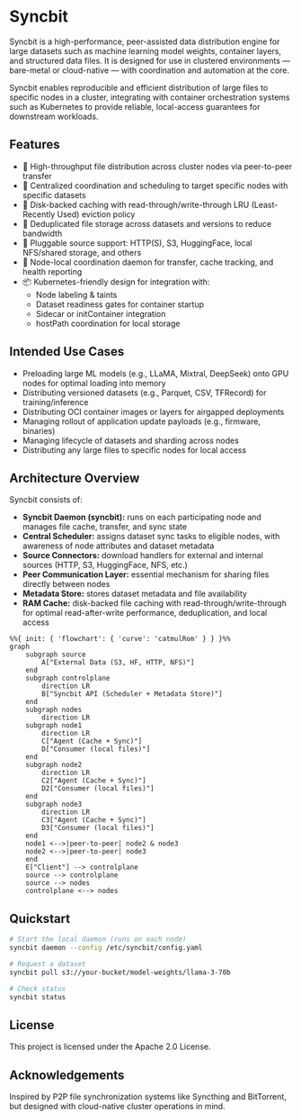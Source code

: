 # Syncbit

Syncbit is a high-performance, peer-assisted data distribution engine for large datasets such as machine learning model weights, container layers, and structured data files. It is designed for use in clustered environments — bare-metal or cloud-native — with coordination and automation at the core.

Syncbit enables reproducible and efficient distribution of large files to specific nodes in a cluster, integrating with container orchestration systems such as Kubernetes to provide reliable, local-access guarantees for downstream workloads.

## Features

- 🚀 High-throughput file distribution across cluster nodes via peer-to-peer transfer
- 🎯 Centralized coordination and scheduling to target specific nodes with specific datasets
- 💾 Disk-backed caching with read-through/write-through LRU (Least-Recently Used) eviction policy
- 🔗 Deduplicated file storage across datasets and versions to reduce bandwidth
- 🪪 Pluggable source support: HTTP(S), S3, HuggingFace, local NFS/shared storage, and others
- 🧠 Node-local coordination daemon for transfer, cache tracking, and health reporting
- 📦 Kubernetes-friendly design for integration with:
    - Node labeling & taints
    - Dataset readiness gates for container startup
    - Sidecar or initContainer integration
    - hostPath coordination for local storage

## Intended Use Cases

- Preloading large ML models (e.g., LLaMA, Mixtral, DeepSeek) onto GPU nodes for optimal loading into memory
- Distributing versioned datasets (e.g., Parquet, CSV, TFRecord) for training/inference
- Distributing OCI container images or layers for airgapped deployments
- Managing rollout of application update payloads (e.g., firmware, binaries)
- Managing lifecycle of datasets and sharding across nodes
- Distributing any large files to specific nodes for local access

## Architecture Overview

Syncbit consists of:
- **Syncbit Daemon (syncbit):** runs on each participating node and manages file cache, transfer, and sync state
- **Central Scheduler:** assigns dataset sync tasks to eligible nodes, with awareness of node attributes and dataset metadata
- **Source Connectors:** download handlers for external and internal sources (HTTP, S3, HuggingFace, NFS, etc.)
- **Peer Communication Layer:** essential mechanism for sharing files directly between nodes
- **Metadata Store:** stores dataset metadata and file availability
- **RAM Cache:** disk-backed file caching with read-through/write-through for optimal read-after-write performance, deduplication, and local access

```mermaid
%%{ init: { 'flowchart': { 'curve': 'catmulRom' } } }%%
graph
    subgraph source
        A["External Data (S3, HF, HTTP, NFS)"]
    end
    subgraph controlplane
        direction LR
        B["Syncbit API (Scheduler + Metadata Store)"]
    end
    subgraph nodes
        direction LR
    subgraph node1
        direction LR
        C["Agent (Cache + Sync)"]
        D["Consumer (local files)"]
    end
    subgraph node2
        direction LR
        C2["Agent (Cache + Sync)"]
        D2["Consumer (local files)"]
    end
    subgraph node3
        direction LR
        C3["Agent (Cache + Sync)"]
        D3["Consumer (local files)"]
    end
    node1 <-->|peer-to-peer| node2 & node3
    node2 <-->|peer-to-peer| node3
    end
    E["Client"] --> controlplane
    source --> controlplane
    source --> nodes
    controlplane <--> nodes
```

## Quickstart

```bash
# Start the local daemon (runs on each node)
syncbit daemon --config /etc/syncbit/config.yaml

# Request a dataset
syncbit pull s3://your-bucket/model-weights/llama-3-70b

# Check status
syncbit status
```

## License

This project is licensed under the Apache 2.0 License.

## Acknowledgements

Inspired by P2P file synchronization systems like Syncthing and BitTorrent, but designed with cloud-native cluster operations in mind.
